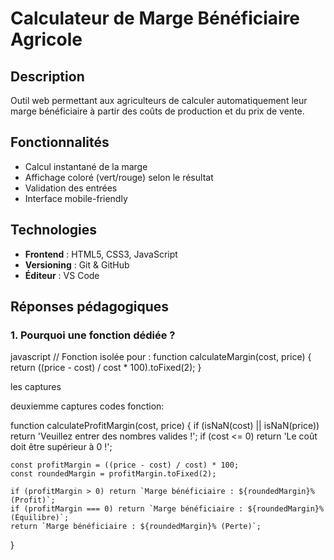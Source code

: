 # Calculateur de Marge Bénéficiaire Agricole

## Description
Outil web permettant aux agriculteurs de calculer automatiquement leur marge bénéficiaire à partir des coûts de production et du prix de vente.

## Fonctionnalités
- Calcul instantané de la marge
- Affichage coloré (vert/rouge) selon le résultat
- Validation des entrées
- Interface mobile-friendly

## Technologies
- **Frontend** : HTML5, CSS3, JavaScript
- **Versioning** : Git & GitHub
- **Éditeur** : VS Code

## Réponses pédagogiques

### 1. Pourquoi une fonction dédiée ?
javascript
// Fonction isolée pour :
function calculateMargin(cost, price) {
    return ((price - cost) / cost * 100).toFixed(2);
}




les captures 



deuxiemme captures codes fonction: 


function calculateProfitMargin(cost, price) {
    if (isNaN(cost) || isNaN(price)) return 'Veuillez entrer des nombres valides !';
    if (cost <= 0) return 'Le coût doit être supérieur à 0 !';

    const profitMargin = ((price - cost) / cost) * 100;
    const roundedMargin = profitMargin.toFixed(2);

    if (profitMargin > 0) return `Marge bénéficiaire : ${roundedMargin}% (Profit)`;
    if (profitMargin === 0) return `Marge bénéficiaire : ${roundedMargin}% (Équilibre)`;
    return `Marge bénéficiaire : ${roundedMargin}% (Perte)`;
}
